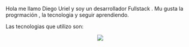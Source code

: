 Hola me llamo Diego Uriel y soy un desarrollador Fullstack . Mu gusta la progrmación , la tecnologia y seguir aprendiendo.


Las tecnologias que utilizo son:


<p align="center">
  <a href="https://skillicons.dev">
    <img src="https://skillicons.dev/icons?i=git,kubernetes,docker,c,vim" />
  </a>
</p>
